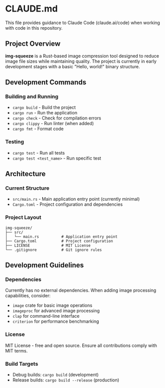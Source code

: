 # CLAUDE.md

This file provides guidance to Claude Code (claude.ai/code) when working with code in this repository.

## Project Overview

**img-squeeze** is a Rust-based image compression tool designed to reduce image file sizes while maintaining quality. The project is currently in early development stages with a basic "Hello, world!" binary structure.

## Development Commands

### Building and Running

- `cargo build` - Build the project
- `cargo run` - Run the application
- `cargo check` - Check for compilation errors
- `cargo clippy` - Run linter (when added)
- `cargo fmt` - Format code

### Testing

- `cargo test` - Run all tests
- `cargo test <test_name>` - Run specific test

## Architecture

### Current Structure

- `src/main.rs` - Main application entry point (currently minimal)
- `Cargo.toml` - Project configuration and dependencies

### Project Layout

```text
img-squeeze/
├── src/
│   └── main.rs          # Application entry point
├── Cargo.toml           # Project configuration
├── LICENSE              # MIT License
└── .gitignore           # Git ignore rules
```

## Development Guidelines

### Dependencies

Currently has no external dependencies. When adding image processing capabilities, consider:

- `image` crate for basic image operations
- `imageproc` for advanced image processing
- `clap` for command-line interface
- `criterion` for performance benchmarking

### License

MIT License - free and open source. Ensure all contributions comply with MIT terms.

### Build Targets

- Debug builds: `cargo build` (development)
- Release builds: `cargo build --release` (production)

